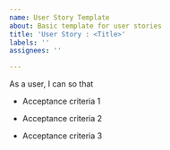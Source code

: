 ```yaml
---
name: User Story Template
about: Basic template for user stories
title: 'User Story : <Title>'
labels: ''
assignees: ''

---
```


As a user, I can          so that 

- Acceptance criteria 1

- Acceptance criteria 2

- Acceptance criteria 3
